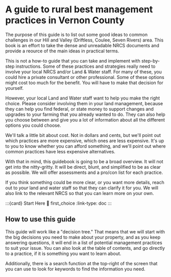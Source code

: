 # A guide to rural best management practices in Vernon County

The purpose of this guide is to list out some good ideas to common challenges in our Hill and Valley (Driftless, Coulee, Seven Rivers) area. This book is an effort to take the dense and unreadable NRCS documents and provide a reource of the main ideas in practical terms. 

This is not a how-to guide that you can take and implement with step-by-step instructions. Some of these practices and strategies really need to involve your local NRCS and/or Land & Water staff. For many of these, you could hire a private consultant or other professional. Some of these options might cost too much for the benefit. You will have to make that decision for yourself. 

However, your local Land and Water staff want to help you make the right choice. Please consider involving them in your land management, because they can help you find federal, or state money to support changes and upgrades to your farming that you already wanted to do. They can also help you choose between and give you a lot of information about all the different options you could choose. 

We'll talk a little bit about cost. Not in dollars and cents, but we'll point out which practices are more expensive, which ones are less expensive. It's up to you to know whether you can afford something, and we'll point out where common practices have less expensive alternatives. 

With that in mind, this guidebook is going to be a broad overview. It will not get into the nitty-gritty. It will be direct, blunt, and simplified to be as clear as possible. We will offer assessments and a pro/con list for each practice. 

If you think something could be more clear, or you want more details, reach out to _your_ land and water staff so that they can clarify it for you. We will also link to the relevant NRCS so that you can learn more on your own. 

:::{card} Start Here
:link: first_choice
:link-type: doc
:::

## How to use this guide

This guide will work like a "decision tree." That means that we will start with the big decisions you need to make about your property, and as you keep answering questions, it will end in a list of potential management practices to suit your issue. You can also look at the table of contents, and go directly to a practice, if it is something you want to learn about. 

Additionally, there is a search function at the top-right of the screen that you can use to look for keywords to find the information you need. 

```{tableofcontents}
```
